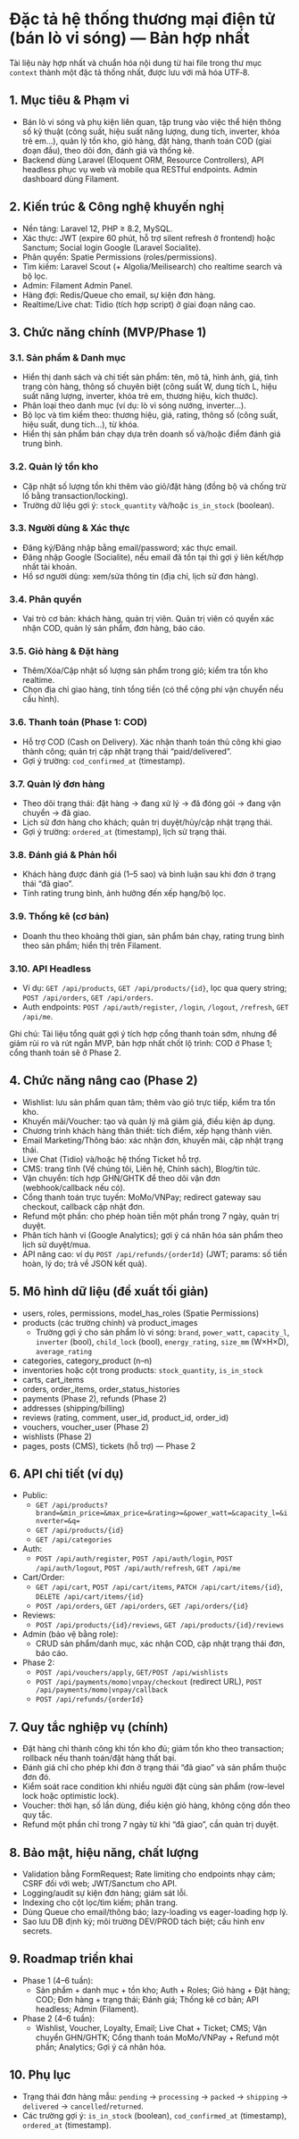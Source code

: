 # Đặc tả hệ thống thương mại điện tử (bán lò vi sóng) — Bản hợp nhất

Tài liệu này hợp nhất và chuẩn hóa nội dung từ hai file trong thư mục `context` thành một đặc tả thống nhất, được lưu với mã hóa UTF‑8.

## 1. Mục tiêu & Phạm vi
- Bán lò vi sóng và phụ kiện liên quan, tập trung vào việc thể hiện thông số kỹ thuật (công suất, hiệu suất năng lượng, dung tích, inverter, khóa trẻ em…), quản lý tồn kho, giỏ hàng, đặt hàng, thanh toán COD (giai đoạn đầu), theo dõi đơn, đánh giá và thống kê.
- Backend dùng Laravel (Eloquent ORM, Resource Controllers), API headless phục vụ web và mobile qua RESTful endpoints. Admin dashboard dùng Filament.

## 2. Kiến trúc & Công nghệ khuyến nghị
- Nền tảng: Laravel 12, PHP ≥ 8.2, MySQL.
- Xác thực: JWT (expire 60 phút, hỗ trợ silent refresh ở frontend) hoặc Sanctum; Social login Google (Laravel Socialite).
- Phân quyền: Spatie Permissions (roles/permissions).
- Tìm kiếm: Laravel Scout (+ Algolia/Meilisearch) cho realtime search và bộ lọc.
- Admin: Filament Admin Panel.
- Hàng đợi: Redis/Queue cho email, sự kiện đơn hàng.
- Realtime/Live chat: Tidio (tích hợp script) ở giai đoạn nâng cao.

## 3. Chức năng chính (MVP/Phase 1)
### 3.1. Sản phẩm & Danh mục
- Hiển thị danh sách và chi tiết sản phẩm: tên, mô tả, hình ảnh, giá, tình trạng còn hàng, thông số chuyên biệt (công suất W, dung tích L, hiệu suất năng lượng, inverter, khóa trẻ em, thương hiệu, kích thước).
- Phân loại theo danh mục (ví dụ: lò vi sóng nướng, inverter…).
- Bộ lọc và tìm kiếm theo: thương hiệu, giá, rating, thông số (công suất, hiệu suất, dung tích…), từ khóa.
- Hiển thị sản phẩm bán chạy dựa trên doanh số và/hoặc điểm đánh giá trung bình.

### 3.2. Quản lý tồn kho
- Cập nhật số lượng tồn khi thêm vào giỏ/đặt hàng (đồng bộ và chống trừ lố bằng transaction/locking).
- Trường dữ liệu gợi ý: `stock_quantity` và/hoặc `is_in_stock` (boolean).

### 3.3. Người dùng & Xác thực
- Đăng ký/Đăng nhập bằng email/password; xác thực email.
- Đăng nhập Google (Socialite), nếu email đã tồn tại thì gợi ý liên kết/hợp nhất tài khoản.
- Hồ sơ người dùng: xem/sửa thông tin (địa chỉ, lịch sử đơn hàng).

### 3.4. Phân quyền
- Vai trò cơ bản: khách hàng, quản trị viên. Quản trị viên có quyền xác nhận COD, quản lý sản phẩm, đơn hàng, báo cáo.

### 3.5. Giỏ hàng & Đặt hàng
- Thêm/Xóa/Cập nhật số lượng sản phẩm trong giỏ; kiểm tra tồn kho realtime.
- Chọn địa chỉ giao hàng, tính tổng tiền (có thể cộng phí vận chuyển nếu cấu hình).

### 3.6. Thanh toán (Phase 1: COD)
- Hỗ trợ COD (Cash on Delivery). Xác nhận thanh toán thủ công khi giao thành công; quản trị cập nhật trạng thái “paid/delivered”.
- Gợi ý trường: `cod_confirmed_at` (timestamp).

### 3.7. Quản lý đơn hàng
- Theo dõi trạng thái: đặt hàng → đang xử lý → đã đóng gói → đang vận chuyển → đã giao.
- Lịch sử đơn hàng cho khách; quản trị duyệt/hủy/cập nhật trạng thái.
- Gợi ý trường: `ordered_at` (timestamp), lịch sử trạng thái.

### 3.8. Đánh giá & Phản hồi
- Khách hàng được đánh giá (1–5 sao) và bình luận sau khi đơn ở trạng thái “đã giao”.
- Tính rating trung bình, ảnh hưởng đến xếp hạng/bộ lọc.

### 3.9. Thống kê (cơ bản)
- Doanh thu theo khoảng thời gian, sản phẩm bán chạy, rating trung bình theo sản phẩm; hiển thị trên Filament.

### 3.10. API Headless
- Ví dụ: `GET /api/products`, `GET /api/products/{id}`, lọc qua query string; `POST /api/orders`, `GET /api/orders`.
- Auth endpoints: `POST /api/auth/register`, `/login`, `/logout`, `/refresh`, `GET /api/me`.

Ghi chú: Tài liệu tổng quát gợi ý tích hợp cổng thanh toán sớm, nhưng để giảm rủi ro và rút ngắn MVP, bản hợp nhất chốt lộ trình: COD ở Phase 1; cổng thanh toán sẽ ở Phase 2.

## 4. Chức năng nâng cao (Phase 2)
- Wishlist: lưu sản phẩm quan tâm; thêm vào giỏ trực tiếp, kiểm tra tồn kho.
- Khuyến mãi/Voucher: tạo và quản lý mã giảm giá, điều kiện áp dụng.
- Chương trình khách hàng thân thiết: tích điểm, xếp hạng thành viên.
- Email Marketing/Thông báo: xác nhận đơn, khuyến mãi, cập nhật trạng thái.
- Live Chat (Tidio) và/hoặc hệ thống Ticket hỗ trợ.
- CMS: trang tĩnh (Về chúng tôi, Liên hệ, Chính sách), Blog/tin tức.
- Vận chuyển: tích hợp GHN/GHTK để theo dõi vận đơn (webhook/callback nếu có).
- Cổng thanh toán trực tuyến: MoMo/VNPay; redirect gateway sau checkout, callback cập nhật đơn.
- Refund một phần: cho phép hoàn tiền một phần trong 7 ngày, quản trị duyệt.
- Phân tích hành vi (Google Analytics); gợi ý cá nhân hóa sản phẩm theo lịch sử duyệt/mua.
- API nâng cao: ví dụ `POST /api/refunds/{orderId}` (JWT; params: số tiền hoàn, lý do; trả về JSON kết quả).

## 5. Mô hình dữ liệu (đề xuất tối giản)
- users, roles, permissions, model_has_roles (Spatie Permissions)
- products (các trường chính) và product_images
  - Trường gợi ý cho sản phẩm lò vi sóng: `brand`, `power_watt`, `capacity_l`, `inverter` (bool), `child_lock` (bool), `energy_rating`, `size_mm` (W×H×D), `average_rating`
- categories, category_product (n–n)
- inventories hoặc cột trong products: `stock_quantity`, `is_in_stock`
- carts, cart_items
- orders, order_items, order_status_histories
- payments (Phase 2), refunds (Phase 2)
- addresses (shipping/billing)
- reviews (rating, comment, user_id, product_id, order_id)
- vouchers, voucher_user (Phase 2)
- wishlists (Phase 2)
- pages, posts (CMS), tickets (hỗ trợ) — Phase 2

## 6. API chi tiết (ví dụ)
- Public:
  - `GET /api/products?brand=&min_price=&max_price=&rating>=&power_watt=&capacity_l=&inverter=&q=`
  - `GET /api/products/{id}`
  - `GET /api/categories`
- Auth:
  - `POST /api/auth/register`, `POST /api/auth/login`, `POST /api/auth/logout`, `POST /api/auth/refresh`, `GET /api/me`
- Cart/Order:
  - `GET /api/cart`, `POST /api/cart/items`, `PATCH /api/cart/items/{id}`, `DELETE /api/cart/items/{id}`
  - `POST /api/orders`, `GET /api/orders`, `GET /api/orders/{id}`
- Reviews:
  - `POST /api/products/{id}/reviews`, `GET /api/products/{id}/reviews`
- Admin (bảo vệ bằng role):
  - CRUD sản phẩm/danh mục, xác nhận COD, cập nhật trạng thái đơn, báo cáo.
- Phase 2:
  - `POST /api/vouchers/apply`, `GET/POST /api/wishlists`
  - `POST /api/payments/momo|vnpay/checkout` (redirect URL), `POST /api/payments/momo|vnpay/callback`
  - `POST /api/refunds/{orderId}`

## 7. Quy tắc nghiệp vụ (chính)
- Đặt hàng chỉ thành công khi tồn kho đủ; giảm tồn kho theo transaction; rollback nếu thanh toán/đặt hàng thất bại.
- Đánh giá chỉ cho phép khi đơn ở trạng thái “đã giao” và sản phẩm thuộc đơn đó.
- Kiểm soát race condition khi nhiều người đặt cùng sản phẩm (row-level lock hoặc optimistic lock).
- Voucher: thời hạn, số lần dùng, điều kiện giỏ hàng, không cộng dồn theo quy tắc.
- Refund một phần chỉ trong 7 ngày từ khi “đã giao”, cần quản trị duyệt.

## 8. Bảo mật, hiệu năng, chất lượng
- Validation bằng FormRequest; Rate limiting cho endpoints nhạy cảm; CSRF đối với web; JWT/Sanctum cho API.
- Logging/audit sự kiện đơn hàng; giám sát lỗi.
- Indexing cho cột lọc/tìm kiếm; phân trang.
- Dùng Queue cho email/thông báo; lazy-loading vs eager-loading hợp lý.
- Sao lưu DB định kỳ; môi trường DEV/PROD tách biệt; cấu hình env secrets.

## 9. Roadmap triển khai
- Phase 1 (4–6 tuần):
  - Sản phẩm + danh mục + tồn kho; Auth + Roles; Giỏ hàng + Đặt hàng; COD; Đơn hàng + trạng thái; Đánh giá; Thống kê cơ bản; API headless; Admin (Filament).
- Phase 2 (4–6 tuần):
  - Wishlist, Voucher, Loyalty, Email; Live Chat + Ticket; CMS; Vận chuyển GHN/GHTK; Cổng thanh toán MoMo/VNPay + Refund một phần; Analytics; Gợi ý cá nhân hóa.

## 10. Phụ lục
- Trạng thái đơn hàng mẫu: `pending` → `processing` → `packed` → `shipping` → `delivered` → `cancelled`/`returned`.
- Các trường gợi ý: `is_in_stock` (boolean), `cod_confirmed_at` (timestamp), `ordered_at` (timestamp).


